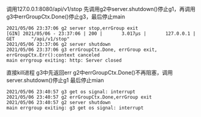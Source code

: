 调用127.0.0.1:8080/api/v1/stop
先调用g2中server.shutdown()停止g1，再调用g3中errGroupCtx.Done()停止g3，最后停止main
```
2021/05/06 23:37:06 g2 server stop,errGroup exit
[GIN] 2021/05/06 - 23:37:06 | 200 |       3.017µs |       127.0.0.1 | GET      "/api/v1/stop"
2021/05/06 23:37:06 g2 server shutdown
2021/05/06 23:37:06 g3 errGroupCtx.Done, errGroup exit, errGroupCtx.Err():context canceled
main errgroup exiting: http: Server closed

```
直接kill进程
g3中先返回err
g2中errGroupCtx.Done()不再阻塞，调用server.shutdown()停止g1
最后停止mian
```
2021/05/06 23:40:57 g3 get os signal: interrupt
2021/05/06 23:40:57 g2 errGroupCtx.Done,errGroup exit
2021/05/06 23:40:57 g2 server shutdown
main errgroup exiting: g3 get os signal: interrupt

```